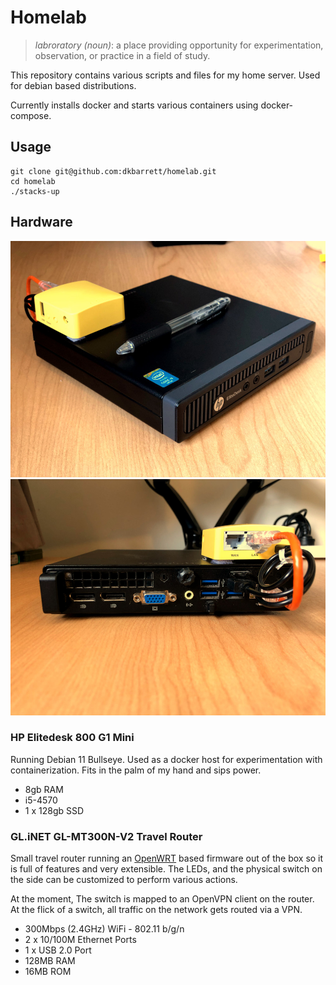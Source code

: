# Homelab

>*labroratory (noun)*: a place providing opportunity for experimentation, observation, or practice in a field of study.

This repository contains various scripts and files for my home server.
Used for debian based distributions.

Currently installs docker and starts various containers using docker-compose.

## Usage
```shell
git clone git@github.com:dkbarrett/homelab.git
cd homelab
./stacks-up
```

## Hardware

![Front image of homelab](img/front.jpg)
![Back image of homelab](img/back.jpg)

### HP Elitedesk 800 G1 Mini

Running Debian 11 Bullseye. Used as a docker host for experimentation with containerization. Fits in the palm of my hand and sips power.

- 8gb RAM
- i5-4570
- 1 x 128gb SSD

### GL.iNET GL-MT300N-V2 Travel Router

Small travel router running an [OpenWRT](https://openwrt.org/) based firmware out of the box so it is full of features and very extensible. The LEDs, and the physical switch on the side can be customized to perform various actions.

At the moment, The switch is mapped to an OpenVPN client on the router. At the flick of a switch, all traffic on the network gets routed via a VPN.

- 300Mbps (2.4GHz) WiFi - 802.11 b/g/n
- 2 x 10/100M Ethernet Ports
- 1 x USB 2.0 Port
- 128MB RAM
- 16MB ROM
